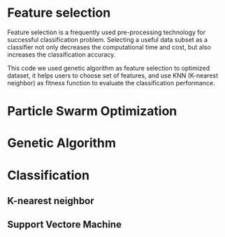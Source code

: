 
<h1>Feature selection</h1> 
Feature selection is a frequently used pre-processing technology for successful classification problem. Selecting a useful data subset as a classifier not only decreases the computational time and cost, but also increases the classification accuracy. 

This code we used genetic algorithm as feature selection to optimized dataset, it helps users to choose set of features, and use KNN (K-nearest neighbor) as fitness function to evaluate the classification performance.

<h1>Particle Swarm Optimization</h1>


<h1>Genetic Algorithm</h1>


<h1>Classification</h1>

## K-nearest neighbor

## Support Vectore Machine